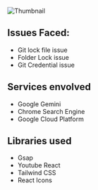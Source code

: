 ![Thumbnail](https://abhinavrajsrivastav.github.io/pacifics-path/Icons/GeminiAi.png)

## Issues Faced:
* Git lock file issue
* Folder Lock issue
* Git Credential issue

## Services envolved
* Google Gemini
* Chrome Search Engine
* Google Cloud Platform

## Libraries used
* Gsap
* Youtube React
* Tailwind CSS
* React Icons






